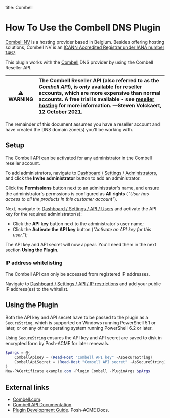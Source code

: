 title: Combell

# How To Use the Combell DNS Plugin

[Combell NV][1] is a hosting provider based in Belgium. Besides offering hosting solutions, Combell NV is an 
[ICANN Accredited Registrar under IANA number 1467](https://www.icann.org/en/accredited-registrars?sort-direction=asc&sort-param=name&page=1&iana-number=1467&country=Belgium).

This plugin works with the [Combell][1] DNS provider by using the Combell Reseller API.

| **:warning: WARNING** | The Combell Reseller API (also referred to as the _Combell API_), is _only_ available for reseller accounts, which are more expensive than normal accounts. A free trial is available - see [reseller hosting](https://www.combell.com/en/reseller-hosting) for more information. ―Steven Volckaert, 12 October 2021. |
| :---: | :--- |

The remainder of this document assumes you have a reseller account and have created the DNS domain zone(s) you'll be
working with.

## Setup

The Combell API can be activated for any administrator in the Combell reseller account.

To add administrators, navigate to [Dashboard / Settings / Administrators](https://my.combell.com/en/user-management/administrators), and click the **Invite administrator** button to add an administrator.

Click the **Permissions** button next to an administrator's name, and ensure the administrator's permssions is configured as **All rights** (_"User <UserName> has access to all the products in this customer account"_).

Next, navigate to [Dashboard / Settings / API / Users](https://my.combell.com/en/settings/api/users) and activate the
API key for the required administrator(s):
- Click the **API key** button next to the administrator's user name;
- Click the **Activate the API key** button (_"Activate an API key for this user."_);

The API key and API secret will now appear. You'll need them in the next section **Using the Plugin**.

### IP address whitelisting

The Combell API can only be accessed from registered IP addresses.

Navigate to [Dashboard / Settings / API / IP restrictions](https://my.combell.com/en/settings/api/ip-restrictions) and
add your public IP address(es) to the whitelist.

## Using the Plugin

Both the API key and API secret have to be passed to the plugin as a `SecureString`, which is supported on Windows
running PowerShell 5.1 or later, or on any other operating system running PowerShell 6.2 or later.

Using `SecureString` ensures the API key and API secret are saved to disk in encrypted form by Posh-ACME for later
renewals.

``` powershell
$pArgs = @{
    CombellApiKey = (Read-Host "Combell API key" -AsSecureString)
    CombellApiSecret = (Read-Host "Combell API secret" -AsSecureString)
}
New-PACertificate example.com -Plugin Combell -PluginArgs $pArgs
```

## External links

- [Combell.com][1].
- [Combell API Documentation][2].
- [Plugin Development Guide][3]. Posh-ACME Docs.

[1]: https://www.combell.com/
[2]: https://api.combell.com/v2/documentation
[3]: https://poshac.me/docs/v4/Plugins/Plugin-Development-Guide/
